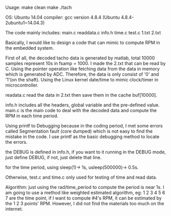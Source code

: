 Usage:
make clean
make
./tach

OS: Ubuntu 14.04
compiler: gcc version 4.8.4 (Ubuntu 4.8.4-2ubuntu1~14.04.3)

The code mainly includes: main.c readdata.c info.h time.c test.c 1.txt 2.txt

Basically, I would like to design a code that can mimic to compute RPM in the embedded system.

First of all, the decoded tacho data is generated by matlab, total 10000 samples represent 10s in fsamp = 1000.
I made the 2.txt that can be read by C.
Using the pointer operation like fetching data from the data in memory which is generated by ADC. Therefore, the data is only consist of '0' and '1'(on the shaft).
Using the Linux kernel date/time to mimic clock/timer in microcontroller.

readata.c read the data in 2.txt then save them in the cache buf[10000].

info.h includes all the headers, global variable and the pre-defined value.
main.c is the main code to deal with the decoded data and compute the RPM in each time period.

Using printf to Debugging because in the coding period, I met some errors called Segmentation fault (core dumped) which is not easy to find the mistake
in the code. I use printf as the basic debugging method to locate the errors.

the DEBUG is defined in info.h, if you want to it running in the DEBUG mode, just define DEBUG, if not, just delete that line.

for the time period, using sleep(1)-> 1s, usleep(500000)-> 0.5s.

Otherwise, test.c and time.c only used for testing of time and read data.

Algorithm: just using the rad/time_period to compute the period is near 1s. I am going to use a method like weighted estimated algorithm, eg:
1 2 3 4 5 6 7 are the time point, if I want to compute #4's RPM, it can be estimated by the 1 2 3 points' RPM. However, I did not find the materials too much
on the internet.

